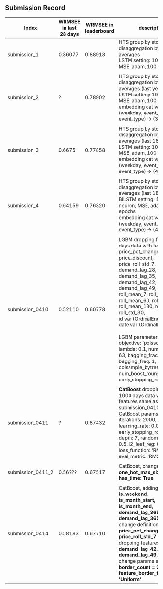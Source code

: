 ## Submission Record

| **Index** | **WRMSEE in last 28 days** | **WRMSEE in leaderboard** | **description** |
|-----------|----------------------------|---------------------------|-----------------|
| submission_1 | 0.86077 | 0.88913 | HTS group by store_id, disaggregation by historical averages<br/> LSTM setting: 1024 neuron, MSE, adam, 100 epochs | 
||
| submission_2 | ? | 0.78902 | HTS group by store_id, disaggregation by historical averages (last year)<br/> LSTM setting: 1024 neuron, MSE, adam, 100 epochs <br/> embedding cat var: (weekday, event_name, event_type) -> (3,7,3) |
||
| submission_3 | 0.6675 | 0.77858 | HTS group by store_id, disaggregation by historical averages (last 180 days)<br/> LSTM setting: 1024 neuron, MSE, adam, 100 epochs <br/> embedding cat var: (weekday, event_name, event_type) -> (4,10,4) |
||
| submission_4 | 0.64159 | 0.76320 | HTS group by store_id, disaggregation by historical averages (last 180 days)<br/> BiLSTM setting: 1024 neuron, MSE, adam, 100 epochs <br/> embedding cat var: (weekday, event_name, event_type) -> (4,10,4) |
||
| submission_0410 | 0.52110 | 0.60778 | LGBM dropping first 1000 days data with features:<br/> price_pct_change, price_discount, price_roll_std_7, demand_lag_28, demand_lag_35, demand_lag_42, demand_lag_49, <br/> roll_mean_7, roll_mean_30, roll_mean_60, roll_mean_90, roll_mean_180, roll_std_7, roll_std_30, <br/> id var (OrdinalEncoding), date var (OrdinalEncoding) <br/><br/> LGBM parameter : <br/> objective: 'poisson', lr: 0.08, lambda: 0.1, num_leaves: 63, bagging_fraction: 0.7, bagging_freq: 1, colsample_bytree: 0.7, num_boost_roun: 2000, early_stopping_rounds: 400 |
||
| submission_0411 | ? | 0.87432 | **CatBoost** dropping first 1000 days data with features same as submission_0410 <br/> CatBoost params: <br/> iterations: 2000, learning_rate: 0.08, early_stopping_rounds: 400, <br/> depth: 7, random_strength: 0.5, l2_leaf_reg: 0.1, <br/> loss_function: 'RMSE', eval_metric: 'RMSE' |
||
| submission_0411_2 | 0.56??? | 0.67517 | CatBoost, change params: **one_hot_max_size: 128, has_time: True**
||
| submission_0414 | 0.58183 | 0.67710 | CatBoost, adding features: <br/> **is_weekend, is_month_start, is_month_end, demand_lag_365, demand_lag_365_roll_mean** <br/> change definition of **price_pct_change, price_roll_std_7** <br/> dropping features: **demand_lag_42, demand_lag_49**,  <br/> change params setting: **border_count = 255, feature_border_type = 'Uniform'**
